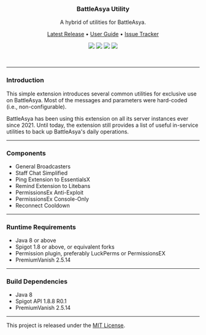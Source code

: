<br>
<h3 align="center">BattleAsya Utility</h3>
<p align="center">A hybrid of utilities for BattleAsya. </p>

<p align="center">
    <a href="https://github.com/denniemok/BA-Utility/releases">Latest Release</a> •
    <a href="https://github.com/denniemok/BA-Utility/wiki">User Guide</a> •
    <a href="https://github.com/denniemok/BA-Utility/issues">Issue Tracker</a>
</p>

<p align="center">
    <img src="https://img.shields.io/badge/Version-2.0.3-green"> <img src="https://img.shields.io/badge/Spigot-1.8+-lightgrey"> <img src="https://img.shields.io/badge/License-MIT-blue"> <img src="https://img.shields.io/badge/Language-Java-yellow">
</p><br>

<hr>

### Introduction
This simple extension introduces several common utilities for exclusive use on BattleAsya. Most of the messages and parameters were hard-coded (i.e., non-configurable).<p>

BattleAsya has been using this extension on all its server instances ever since 2021. Until today, the extension still provides a list of useful in-service utilities to back up BattleAsya's daily operations. <p>

<hr>

### Components
- General Broadcasters
- Staff Chat Simplified
- Ping Extension to EssentialsX
- Remind Extension to Litebans
- PermissionsEx Anti-Exploit
- PermissionsEx Console-Only
- Reconnect Cooldown

<hr>

### Runtime Requirements
- Java 8 or above
- Spigot 1.8 or above, or equivalent forks
- Permission plugin, preferably LuckPerms or PermissionsEX
- PremiumVanish 2.5.14 <br>

<hr>

### Build Dependencies
- Java 8
- Spigot API 1.8.8 R0.1
- PremiumVanish 2.5.14 <br>

<hr>

This project is released under the [MIT License](https://opensource.org/license/mit/).
